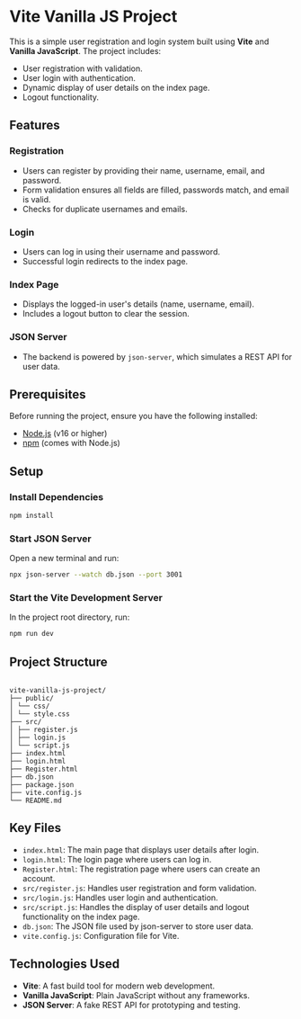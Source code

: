 # Vite Vanilla JS Project

This is a simple user registration and login system built using **Vite** and **Vanilla JavaScript**. The project includes:

- User registration with validation.
- User login with authentication.
- Dynamic display of user details on the index page.
- Logout functionality.

## Features

### Registration

- Users can register by providing their name, username, email, and password.
- Form validation ensures all fields are filled, passwords match, and email is valid.
- Checks for duplicate usernames and emails.

### Login

- Users can log in using their username and password.
- Successful login redirects to the index page.

### Index Page

- Displays the logged-in user's details (name, username, email).
- Includes a logout button to clear the session.

### JSON Server

- The backend is powered by `json-server`, which simulates a REST API for user data.

## Prerequisites

Before running the project, ensure you have the following installed:

- [Node.js](https://nodejs.org/) (v16 or higher)
- [npm](https://www.npmjs.com/) (comes with Node.js)

## Setup
### Install Dependencies

```bash
npm install
```

### Start JSON Server

Open a new terminal and run:

```bash
npx json-server --watch db.json --port 3001
```

### Start the Vite Development Server

In the project root directory, run:

```bash
npm run dev
```

## Project Structure
```

vite-vanilla-js-project/
├── public/
│ └── css/
│ └── style.css
├── src/
│ ├── register.js
│ ├── login.js
│ └── script.js
├── index.html
├── login.html
├── Register.html
├── db.json
├── package.json
├── vite.config.js
└── README.md

```

## Key Files
- `index.html`: The main page that displays user details after login.
- `login.html`: The login page where users can log in.
- `Register.html`: The registration page where users can create an account.
- `src/register.js`: Handles user registration and form validation.
- `src/login.js`: Handles user login and authentication.
- `src/script.js`: Handles the display of user details and logout functionality on the index page.
- `db.json`: The JSON file used by json-server to store user data.
- `vite.config.js`: Configuration file for Vite.

## Technologies Used
- **Vite**: A fast build tool for modern web development.
- **Vanilla JavaScript**: Plain JavaScript without any frameworks.
- **JSON Server**: A fake REST API for prototyping and testing.

